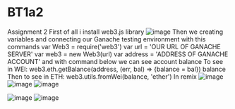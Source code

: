 # BT1a2
Assignment 2
First of all i install web3.js library
![image](https://github.com/yyerensiz/BT1a2/assets/147133096/4fa34abb-6649-4c75-acf2-567a35a447de)
Then we creating variables and connecting our Ganache testing environment with this commands
  var Web3 = require('web3')
  var url = 'OUR URL OF GANACHE SERVER'
  var web3 = new Web3(url)
  var address = 'ADDRESS OF GANACHE ACCOUNT'
and with command below we can see account balance
  To see in WEI:
  web3.eth.getBalance(address, (err, bal) => {balance = bal})
  balance
  Then to see in ETH:
  web3.utils.fromWei(balance, 'ether')
In remix
![image](https://github.com/yyerensiz/BT1a2/assets/147133096/5d445071-9cb8-4335-b43f-aa82f778373a)
![image](https://github.com/yyerensiz/BT1a2/assets/147133096/168f5c43-0fa3-46bb-8777-c01f23fafebb)
![image](https://github.com/yyerensiz/BT1a2/assets/147133096/cf9dc123-5fe5-4ccc-ab99-9e9138a57f5e)

![image](https://github.com/yyerensiz/BT1a2/assets/147133096/f4685fa1-a970-4747-9241-bb67c2efae12)
![image](https://github.com/yyerensiz/BT1a2/assets/147133096/3a33dc00-e8da-4834-a838-2f8b37d65f0d)
